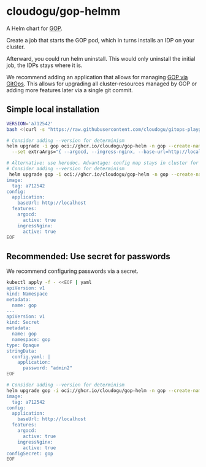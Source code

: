 # cloudogu/gop-helmm

A Helm chart for [GOP](https://github.com/cloudogu/gitops-playground).

Create a job that starts the GOP pod, which in turns installs an IDP on your cluster.

Afterward, you could run helm uninstall. This would only uninstall the initial job, the IDPs stays where it is.

We recommend adding an application that allows for managing [GOP via GitOps](#managing-gop-via-gitops).
This allows for upgrading all cluster-resources managed by GOP or adding more features later via a single git commit.

## Simple local installation
```bash
VERSION='a712542'  
bash <(curl -s "https://raw.githubusercontent.com/cloudogu/gitops-playground/$VERSION/scripts/init-cluster.sh")

# Consider adding --version for determinism
helm upgrade -i gop oci://ghcr.io/cloudogu/gop-helm -n gop --create-namespace --set image.tag=$VERSION \
  --set extraArgs="{ --argocd, --ingress-nginx, --base-url=http://localhost}"

# Alternative: use heredoc. Advantage: config map stays in cluster for reference 
# Consider adding --version for determinism
 helm upgrade gop -i oci://ghcr.io/cloudogu/gop-helm -n gop --create-namespace --values - <<EOF | yaml
image:
  tag: a712542
config:
  application:
    baseUrl: http://localhost
  features:
    argocd:
      active: true
    ingressNginx:
      active: true
EOF
```

## Recommended: Use secret for passwords
We recommend configuring passwords via a secret.
```bash
kubectl apply -f - <<EOF | yaml
apiVersion: v1
kind: Namespace
metadata:
  name: gop
---
apiVersion: v1
kind: Secret
metadata:
  name: gop
  namespace: gop
type: Opaque
stringData:
  config.yaml: |
    application:
      password: "admin2"
EOF

# Consider adding --version for determinism
helm upgrade gop -i oci://ghcr.io/cloudogu/gop-helm -n gop --create-namespace --values - <<EOF | yaml
image:
  tag: a712542
config:
  application:
    baseUrl: http://localhost
  features:
    argocd:
      active: true
    ingressNginx:
      active: true
configSecret: gop
EOF
```